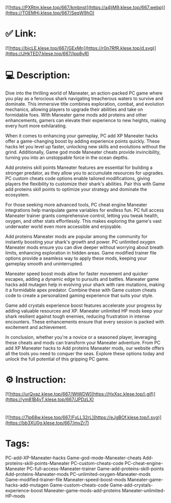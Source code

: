 [![https://PXRtm.klese.top/667/kmbnst](https://a4ljM9.klese.top/667.webp)](https://TOEMHj.klese.top/667/SeqW9hO)
# ✅ Link:
[![https://bicLE.klese.top/667/GExMn](https://r0n7RfR.klese.top/d.svg)](https://JHkTED7.klese.top/667/Ipp8yR)
# 💻 Description:
Dive into the thrilling world of Maneater, an action-packed PC game where you play as a ferocious shark navigating treacherous waters to survive and dominate. This immersive title combines exploration, combat, and evolution mechanics, allowing players to upgrade their abilities and take on formidable foes. With Maneater game mods add proteins and other enhancements, gamers can elevate their experience to new heights, making every hunt more exhilarating.



When it comes to enhancing your gameplay, PC add XP Maneater hacks offer a game-changing boost by adding experience points quickly. These hacks let you level up faster, unlocking new skills and evolutions without the grind. Additionally, Game god mode Maneater cheats provide invincibility, turning you into an unstoppable force in the ocean depths.



Add proteins skill points Maneater features are essential for building a stronger predator, as they allow you to accumulate resources for upgrades. PC custom cheats code options enable tailored modifications, giving players the flexibility to customize their shark's abilities. Pair this with Game add proteins skill points to optimize your strategy and dominate the ecosystem.



For those seeking more advanced tools, PC cheat engine Maneater integrations help manipulate game variables for endless fun. PC full access Maneater trainer grants comprehensive control, letting you tweak health, oxygen, and other stats effortlessly. This makes exploring the game's vast underwater world even more accessible and enjoyable.



Add proteins Maneater mods are popular among the community for instantly boosting your shark's growth and power. PC unlimited oxygen Maneater mods ensure you can dive deeper without worrying about breath limits, enhancing exploration in hidden areas. Game modified trainer file options provide a seamless way to apply these mods, keeping your gameplay smooth and uninterrupted.



Maneater speed boost mods allow for faster movement and quicker escapes, adding a dynamic edge to pursuits and battles. Maneater game hacks add mutagen help in evolving your shark with rare mutations, making it a formidable apex predator. Combine these with Game custom cheats code to create a personalized gaming experience that suits your style.



Game add crystals experience boost features accelerate your progress by adding valuable resources and XP. Maneater unlimited HP mods keep your shark resilient against tough enemies, reducing frustration in intense encounters. These enhancements ensure that every session is packed with excitement and achievement.



In conclusion, whether you're a novice or a seasoned player, leveraging these cheats and mods can transform your Maneater adventure. From PC add XP Maneater hacks to Add proteins Maneater mods, our website offers all the tools you need to conquer the seas. Explore these options today and unlock the full potential of this gripping PC game.

# ⚙️ Instruction:
[![https://urQvaz.klese.top/667/WtWDW](https://HxXsc.klese.top/i.gif)](https://ym81B4vT.klese.top/667/JPDzLX)
#
[![https://7Ip68w.klese.top/667/FxLL32rL](https://eJgBOf.klese.top/l.svg)](https://bb3XU0g.klese.top/667/mvZr7)
# Tags:
PC-add-XP-Maneater-hacks Game-god-mode-Maneater-cheats Add-proteins-skill-points-Maneater PC-custom-cheats-code PC-cheat-engine-Maneater PC-full-access-Maneater-trainer Game-add-proteins-skill-points Add-proteins-Maneater-mods PC-unlimited-oxygen-Maneater-mods Game-modified-trainer-file Maneater-speed-boost-mods Maneater-game-hacks-add-mutagen Game-custom-cheats-code Game-add-crystals-experience-boost Maneater-game-mods-add-proteins Maneater-unlimited-HP-mods






